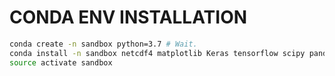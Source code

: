 CONDA ENV INSTALLATION
======================

```bash
conda create -n sandbox python=3.7 # Wait.
conda install -n sandbox netcdf4 matplotlib Keras tensorflow scipy pandas ipython spyder seaborn scikit-learn psutil pydot python-graphviz spyder-kernels jupyter pylint pyyaml # Wait.
source activate sandbox
```
